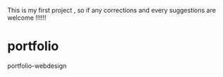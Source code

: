 This is my first project , so if any corrections and every suggestions are welcome !!!!!!


# portfolio
portfolio-webdesign
